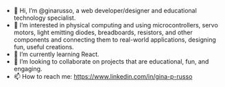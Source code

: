 - 👋 Hi, I’m @ginarusso, a web developer/designer and educational technology specialist.
- 👀 I’m interested in physical computing and using microcontrollers, servo motors, light emitting diodes, breadboards, resistors, and other components and connecting them to real-world applications, designing fun, useful creations.
- 🌱 I’m currently learning React.
- 💞️ I’m looking to collaborate on projects that are educational, fun, and engaging.
- 📫 How to reach me: https://www.linkedin.com/in/gina-p-russo

<!---
ginarusso/ginarusso is a ✨ special ✨ repository because its `README.md` (this file) appears on your GitHub profile.
You can click the Preview link to take a look at your changes.
--->
